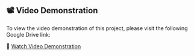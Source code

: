 ## 📽️ Video Demonstration

To view the video demonstration of this project, please visit the following Google Drive link:

🔗 [Watch Video Demonstration](https://drive.google.com/file/d/1rK71DlIrq3mHTCmyPcu5Ysn3fLKhLAtq/view?usp=drive_link)


